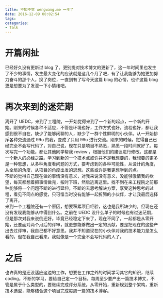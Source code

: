 ```yaml
---
title: 不知不觉 wengwang.me 一年了
date: 2016-12-09 00:02:54
tags:
categories: 
- Talk
---
```


# 开篇闲扯
已经好久没有更新过 blog 了，更别提对技术博文的更新了，这一年时间里也发生了不少的事情，发生最大变化的应该就是这几个月了吧，有了让我能够为她更加努力奋斗的那个人，换了岗位，一直到有了写今天这篇 blog 的心情，也许这篇 blog 更是想要为了发泄一下小情绪吧。

<!-- more -->

# 再次来到的迷茫期
离开了 UEDC，来到了工程院，一开始觉得来到了一个新的起点，一个新的开始。刚来的时候各种不适应，不管是环境也好，工作方式也好，流程也好，都让我感到很不自在，缺少了能够闲聊的人，缺少了一群个性鲜明的小伙伴。从一开始排斥各种交流通过 99u 的我，变成了只用 99u 进行交流。刚来的时候，觉得自己已经完全不会写代码了，对自己说，现在只是项目不熟悉，熟悉一段时间就好了。每次写完一个功能，都让其他同学帮我 review ，根据他们的建议进行修改。这都是一个新人的必经之路。学习到新的一个技术点或许并不是我想要的，我想要的更多是一种思想，从多种角度看问题的方式，要考虑到的各种可能性，从设计的角度，从全局的角度，从项目的角度出发的思想。这些或许是我更想学到的点。  
不断的觉得自己现在做的事情没有意义，对我来说没有意义，没能够激情我的欲望，每天都想着把事情做完，按时下班，然后逃离这里。找不到在来工程院之前那种能够将一个问题不断的进行延伸，不断的去思考解决方案，享受这种思考的过程，看见不同点的感觉，只可惜当时没有能够一起折腾的小伙伴，才让我最后选择了离开。  
来到一个工程院还有一个原因，想要积累项目经验，这也是我所缺少的。但现在还没有发现我能够从中得到什么。之前在 UEDC 没什么单子的时候也有过迷茫期，但是那次对我来说倒还好，毕竟已经稳定下来了，现在不同了，一起都是从零开始，还要面对两个月后的评审，就更想能够做出一定的贡献，要是把现在的这些产出去过评审，我自己都不好意思。我并不知道现在的小伙伴对我的技术能力是怎么看的，但在我自己看来，我就像是一个完全不会写代码的人了。
# 之后
也许真的是还没适应这边的工作，想要在工作之外的时间学习其它的知识，继续 coding，不断的学习，要给自己定一个目标，每周至少要产出一篇技术博文，不管是属于什么类型的，要继续完成评分系统，从零开始，重新规划整个架构，重新技术选型，能够结合这个项目完成每周一篇的技术博客。